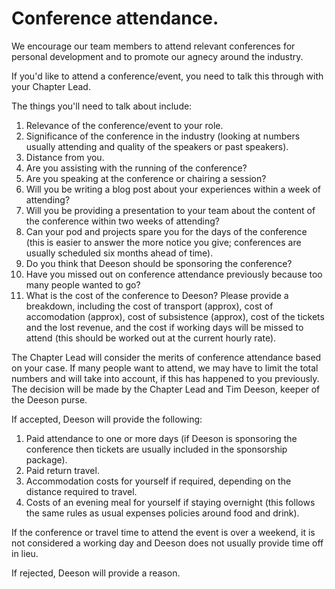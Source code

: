 # Conference attendance.

We encourage our team members to attend relevant conferences for personal development and to promote our agnecy around the industry.

If you'd like to attend a conference/event, you need to talk this through with your Chapter Lead. 

The things you'll need to talk about include: 

1. Relevance of the conference/event to your role.
2. Significance of the conference in the industry (looking at numbers usually attending and quality of the speakers or past speakers).
3. Distance from you.
4. Are you assisting with the running of the conference?
5. Are you speaking at the conference or chairing a session?
6. Will you be writing a blog post about your experiences within a week of attending?
7. Will you be providing a presentation to your team about the content of the conference within two weeks of attending?
8. Can your pod and projects spare you for the days of the conference (this is easier to answer the more notice you give; conferences are usually scheduled six months ahead of time).
9. Do you think that Deeson should be sponsoring the conference?
10. Have you missed out on conference attendance previously because too many people wanted to go?
11. What is the cost of the conference to Deeson? Please provide a breakdown, including the cost of transport (approx), cost of accomodation (approx), cost of subsistence (approx), cost of the tickets and the lost revenue, and the cost if working days will be missed to attend (this should be worked out at the current hourly rate).

The Chapter Lead will consider the merits of conference attendance based on your case. If many people want to attend, we may have to limit the total numbers and will take into account, if this has happened to you previously. The decision will be made by the Chapter Lead and Tim Deeson, keeper of the Deeson purse.

If accepted, Deeson will provide the following:

1. Paid attendance to one or more days (if Deeson is sponsoring the conference then tickets are usually included in the sponsorship package).
2. Paid return travel.
3. Accommodation costs for yourself if required, depending on the distance required to travel.
4. Costs of an evening meal for yourself if staying overnight (this follows the same rules as usual expenses policies around food and drink).

If the conference or travel time to attend the event is over a weekend, it is not considered a working day and Deeson does not usually provide time off in lieu.

If rejected, Deeson will provide a reason.
